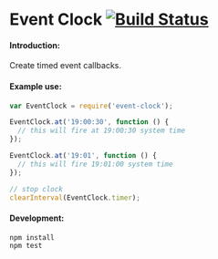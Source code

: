 Event Clock [![Build Status](https://github.com/eiriklv/event-clock/workflows/CI/badge.svg)](https://github.com/eiriklv/event-clock/actions)
===================================

#### Introduction:
Create timed event callbacks.

#### Example use:
```javascript
var EventClock = require('event-clock');

EventClock.at('19:00:30', function () {
  // this will fire at 19:00:30 system time
});

EventClock.at('19:01', function () {
  // this will fire 19:01:00 system time
});

// stop clock
clearInterval(EventClock.timer);
```

#### Development:
```
npm install
npm test
```

